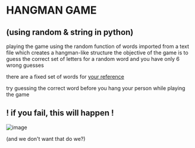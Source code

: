 # HANGMAN GAME
## (using random & string in python)
playing the game using the random function of words imported from a text file which creates a hangman-like structure
the objective of the game is to guess the correct set of letters for a random word and you have only 6 wrong guesses

there are a fixed set of words for [your reference](https://github.com/aakarsh27/hangman/blob/main/hangman/words.txt)

try guessing the correct word before you hang your person while playing the game
## ! if you fail, this will happen !
![image](https://github.com/aakarsh27/hangman/assets/71917139/25d539c1-7c38-4b91-ab46-4263be814365)

(and we don't want that do we?)

